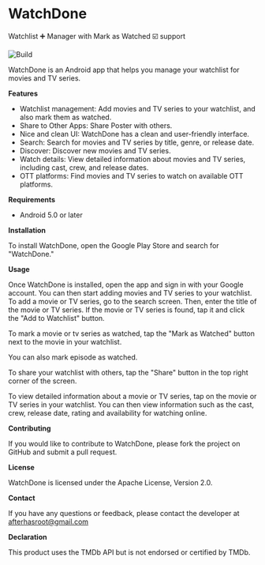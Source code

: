 # WatchDone
Watchlist ➕ Manager with Mark as Watched ☑️ support

![Build](https://github.com/thesandipv/watchdone/workflows/Android%20CI/badge.svg)

WatchDone is an Android app that helps you manage your watchlist for movies and TV series.

**Features**

* Watchlist management: Add movies and TV series to your watchlist, and also mark them as watched.
* Share to Other Apps: Share Poster with others.
* Nice and clean UI: WatchDone has a clean and user-friendly interface.
* Search: Search for movies and TV series by title, genre, or release date.
* Discover: Discover new movies and TV series.
* Watch details: View detailed information about movies and TV series, including cast, crew, and release dates.
* OTT platforms: Find movies and TV series to watch on available OTT platforms.

**Requirements**

* Android 5.0 or later

**Installation**

To install WatchDone, open the Google Play Store and search for "WatchDone."

**Usage**

Once WatchDone is installed, open the app and sign in with your Google account. You can then start adding movies and TV series to your watchlist. To add a movie or TV series, go to the search screen. Then, enter the title of the movie or TV series. If the movie or TV series is found, tap it and click the "Add to Watchlist" button.

To mark a movie or tv series as watched, tap the "Mark as Watched" button next to the movie in your watchlist.

You can also mark episode as watched.

To share your watchlist with others, tap the "Share" button in the top right corner of the screen.

To view detailed information about a movie or TV series, tap on the movie or TV series in your watchlist. You can then view information such as the cast, crew, release date, rating and availability for watching online.

**Contributing**

If you would like to contribute to WatchDone, please fork the project on GitHub and submit a pull request.

**License**

WatchDone is licensed under the Apache License, Version 2.0.

**Contact**

If you have any questions or feedback, please contact the developer at afterhasroot@gmail.com

**Declaration**

This product uses the TMDb API but is not endorsed or certified by TMDb.
